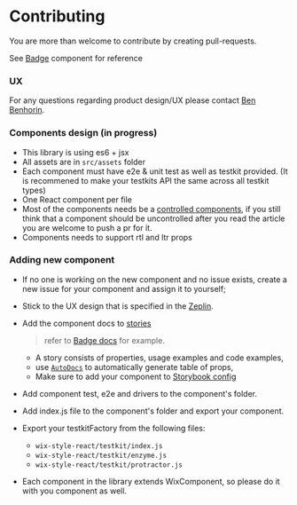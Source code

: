 # Contributing

You are more than welcome to contribute by creating pull-requests.

See [Badge](https://github.com/wix/wix-style-react/blob/master/src/Badge/Badge.js) component for reference

### UX

For any questions regarding product design/UX please contact [Ben Benhorin](https://wix.slack.com/messages/@benb).

### Components design (in progress)

* This library is using es6 + jsx
* All assets are in `src/assets` folder
* Each component must have e2e & unit test as well as testkit provided. (It is recommened to make your testkits API the same across all testkit types)
* One React component per file
* Most of the components needs be a [controlled components](https://goshakkk.name/controlled-vs-uncontrolled-inputs-react/), if you still think that a component should be uncontrolled after you read the article you are welcome to push a pr for it.
* Components needs to support rtl and ltr props

### Adding new component

* If no one is working on the new component and no issue exists, create a new issue for your component and assign it to yourself;
* Stick to the UX design that is specified in the [Zeplin](https://app.zeplin.io/project/5864e02695b5754a69f56150).
* Add the component docs to [stories](https://github.com/wix/wix-style-react/tree/master/stories)

    > refer to [Badge docs](https://github.com/wix/wix-style-react/blob/master/stories/Badge/index.js) for example.

    * A story consists of properties, usage examples and code examples, 
    * use [`AutoDocs`](https://wix.github.io/wix-style-react/?selectedKind=Introduction&selectedStory=AutoDocs&full=0&down=0&left=1&panelRight=0) to automatically generate table of props,
    * Make sure to add your component to [Storybook config](https://github.com/wix/wix-style-react/blob/master/.storybook/config.js)
* Add component test, e2e and drivers to the component's folder.
* Add index.js file to the component's folder and export your component.
* Export your testkitFactory from the following files:
    * `wix-style-react/testkit/index.js`
    * `wix-style-react/testkit/enzyme.js`
    * `wix-style-react/testkit/protractor.js`

* Each component in the library extends WixComponent, so please do it with you component as well.

